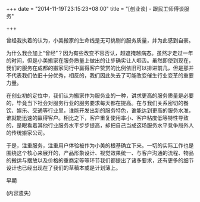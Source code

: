 +++
date = "2014-11-19T23:15:23+08:00"
title = "[创业谈] - 跟民工师傅谈服务"

+++

曾经我执着的认为，小美搬家的生命线是无可挑剔的服务质量，并为此感到自豪。

为什么我会加上“曾经”？因为有些改变不容否认，越遮掩越病态。虽然才走过一年的时间，但是小美搬家在服务质量上做出的让步确实让人咂舌。虽然即使到现在，我们的服务在成都的搬家同行中赢得客户赞赏的比例依旧可以排进前几，但是那并不代表我们依旧十分优秀，相反的，我们因此失去了可能改变催生行业变革的重要力量。

在创业初的定位中，我们认为搬家作为服务业的一种，讲求更高的服务质量是必要的，毕竟当下社会对服务行业的服务要求每天都在提高。在与我们关系密切的餐饮、娱乐、交通等行业里，谁能开发出新的服务特色，谁能达到更高的服务水准，谁就能迅速的赢得客户。相比之下，客户重复使用率小、客户粘度低等特性导致的，是眼看着其他行业服务水平步步提高，却把自己当成这场服务水平竞争局外人的传统搬家公司。

于是，注重服务，注重用户体验被作为小美的根基确立下来。一切的实际工作也是围绕这个核心来展开的，产品形象设计、视觉效果统一、与客户沟通的流程、物品的搬运与摆放以及价格的重商定等等环节我们都提出了诸多要求，还有更多的细节设计也已经出现在了我们的草稿本或是计划薄上。

早期

(内容遗失)
